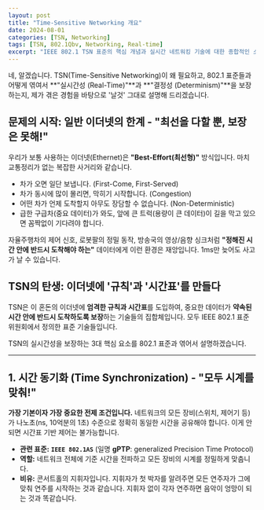 ```yaml
---
layout: post
title: "Time-Sensitive Networking 개요"
date: 2024-08-01
categories: [TSN, Networking]
tags: [TSN, 802.1Qbv, Networking, Real-time]
excerpt: "IEEE 802.1 TSN 표준의 핵심 개념과 실시간 네트워킹 기술에 대한 종합적인 소개"
---
```


네, 알겠습니다. TSN(Time-Sensitive Networking)이 왜 필요하고, 802.1 표준들과 어떻게 엮여서 **"실시간성 (Real-Time)"**과 **"결정성 (Determinism)"**을 보장하는지, 제가 겪은 경험을 바탕으로 '날것' 그대로 설명해 드리겠습니다.

## 문제의 시작: 일반 이더넷의 한계 - "최선을 다할 뿐, 보장은 못해!"

우리가 보통 사용하는 이더넷(Ethernet)은 **"Best-Effort(최선형)"** 방식입니다.
마치 교통정리가 없는 복잡한 사거리와 같습니다.

*   차가 오면 일단 보냅니다. (First-Come, First-Served)
*   차가 동시에 많이 몰리면, 막히기 시작합니다. (Congestion)
*   어떤 차가 언제 도착할지 아무도 장담할 수 없습니다. (Non-Deterministic)
*   급한 구급차(중요 데이터)가 와도, 앞에 큰 트럭(용량이 큰 데이터)이 길을 막고 있으면 꼼짝없이 기다려야 합니다.

자율주행차의 제어 신호, 로봇팔의 정밀 동작, 방송국의 영상/음향 싱크처럼 **"정해진 시간 안에 반드시 도착해야 하는"** 데이터에게 이런 환경은 재앙입니다. 1ms만 늦어도 사고가 날 수 있습니다.

## TSN의 탄생: 이더넷에 '규칙'과 '시간표'를 만들다

TSN은 이 혼돈의 이더넷에 **엄격한 규칙과 시간표**를 도입하여, 중요한 데이터가 **약속된 시간 안에 반드시 도착하도록 보장**하는 기술들의 집합체입니다. 모두 IEEE 802.1 표준 위원회에서 정의한 표준 기술들입니다.

TSN의 실시간성을 보장하는 3대 핵심 요소를 802.1 표준과 엮어서 설명하겠습니다.

---

## 1. 시간 동기화 (Time Synchronization) - "모두 시계를 맞춰!"

**가장 기본이자 가장 중요한 전제 조건입니다.** 네트워크의 모든 장비(스위치, 제어기 등)가 나노초(ns, 10억분의 1초) 수준으로 정확히 동일한 시간을 공유해야 합니다. 이게 안 되면 시간표 기반 제어는 불가능합니다.

*   **관련 표준:** **`IEEE 802.1AS`** (일명 **gPTP**: generalized Precision Time Protocol)
*   **역할:** 네트워크 전체에 기준 시간을 전파하고 모든 장비의 시계를 정밀하게 맞춥니다.
*   **비유:** 콘서트홀의 지휘자입니다. 지휘자가 첫 박자를 알려주면 모든 연주자가 그에 맞춰 연주를 시작하는 것과 같습니다. 지휘자 없이 각자 연주하면 음악이 엉망이 되는 것과 똑같습니다.